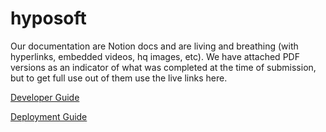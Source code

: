 # hyposoft

Our documentation are Notion docs and are living and breathing (with hyperlinks, embedded videos, hq images, etc). We have attached PDF versions as an indicator of what was completed at the time of submission, but to get full use out of them use the live links here.

[Developer Guide](https://www.notion.so/rishitripathy/EV1-Developer-Guide-93a62662f21a4c1bb5053a47f2c4d887)

[Deployment Guide](https://www.notion.so/rishitripathy/EV1-Deployment-Guide-9f8c56e1ef7d487f9b91b397a9cc28a2)
